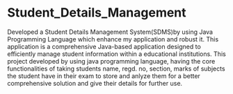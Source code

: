 # Student_Details_Management

Developed a Student Details Management System(SDMS)by using Java Programming Language which enhance my application and robust it. This application is a comprehensive Java-based application designed to efficiently manage student information within a educational institutions.
This project developed by using java programming language, having the core functionalities of taking students name, regd. no, section, marks of subjects the student have in their exam to store and anlyze them for a better comprehensive solution and give their details for further use.
